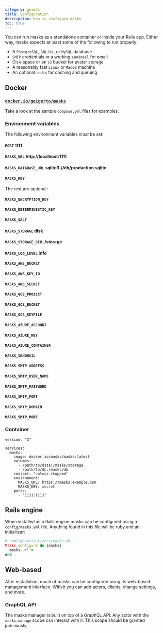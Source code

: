 ```yaml
---
category: guides
title: Configuration
description: how to configure masks
toc: true
---
```


You can run masks as a standalone container or inside your Rails app. Either
way, masks expects at least some of the following to run properly:

- A `PostgreSQL`, `SQLite`, or `MySQL` database
- `SMTP` credentials or a working `sendmail` for email
- Disk-space or an `S3` bucket for avatar storage
- A reasonably fast `Linux` or `MacOS` machine
- An optional `redis` for caching and queuing

## Docker

### [`docker.io/geigerto/masks`](https://hub.docker.com/r/geigerto/masks)

Take a look at the sample `compose.yml` files for examples.

### Environment variables

The following environment variables _must_ be set:

#### `PORT` 1111

#### `MASKS_URL` http://localhost:1111

#### `MASKS_DATABASE_URL` sqlite3://db/production.sqlite

#### `MASKS_KEY`

The rest are optional:

#### `MASKS_ENCRYPTION_KEY`

#### `MASKS_DETERMINISTIC_KEY`

#### `MASKS_SALT`

#### `MASKS_STORAGE` disk

#### `MASKS_STORAGE_DIR` ./storage

#### `MASKS_LOG_LEVEL` info

#### `MASKS_AWS_BUCKET`

#### `MASKS_AWS_KEY_ID`

#### `MASKS_AWS_SECRET`

#### `MASKS_GCS_PROJECT`

#### `MASKS_GCS_BUCKET`

#### `MASKS_GCS_KEYFILE`

#### `MASKS_AZURE_ACCOUNT`

#### `MASKS_AZURE_KEY`

#### `MASKS_AZURE_CONTAINER`

#### `MASKS_SENDMAIL`

#### `MASKS_SMTP_ADDRESS`

#### `MASKS_SMTP_USER_NAME`

#### `MASKS_SMTP_PASSWORD`

#### `MASKS_SMTP_PORT`

#### `MASKS_SMTP_DOMAIN`

#### `MASKS_SMTP_MODE`

### Container

```
version: "3"

services:
  masks:
    image: docker.io/masks/masks:latest
    volumes:
      - /path/to/data:/masks/storage
      - /path/to/db:/masks/db
    restart: "unless-stopped"
    environment:
      MASKS_URL: https://masks.example.com
      MASKS_KEY: secret
    ports:
      - "1111:1111"
```

## Rails engine

When installed as a Rails engine masks can be configured using
a `config/masks.yml` file. Anything found in this file will
be
ruby and an initiailizer:

```ruby
# config/initializers/masks.rb
Masks.configure do |masks|
  masks.url =
end
```

## Web-based

After installation, much of masks can be configured using its
web-based management interface. With it you can add actors,
clients, change settings, and more.

### GraphQL API

The masks manager is built on top of a GraphQL API. Any actor
with the `masks:manage` scope can interact with it. This scope
should be granted judiciously.
